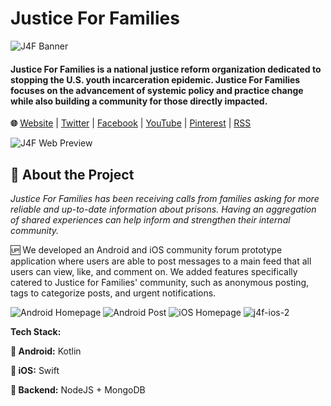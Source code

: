 # Justice For Families
![J4F Banner](https://user-images.githubusercontent.com/45449494/130164258-fb5a204e-430a-4647-a272-6ddcc0479639.png)

#### Justice For Families is a national justice reform organization dedicated to stopping the U.S. youth incarceration epidemic. Justice For Families focuses on the advancement of systemic policy and practice change while also building a community for those directly impacted.

**🌐** [Website](https://www.justice4families.org/) | [Twitter](https://twitter.com/justice4fams) | [Facebook](https://www.facebook.com/Justice4Families) | [YouTube](https://www.youtube.com/user/Justice4fams) | [Pinterest](https://pinterest.com/justice4fams) | [RSS](https://www.justice4families.org/feed)

![J4F Web Preview](https://user-images.githubusercontent.com/45449494/130164339-1dd765d9-54eb-428d-8b8a-5e0a6342e21e.png)


## 🔎 About the Project

*Justice For Families has been receiving calls from families asking for more reliable and up-to-date information about prisons. Having an aggregation of shared experiences can help inform and strengthen their internal community.*


🆙 We developed an Android and iOS community forum prototype application where users are able to post messages to a main feed that all users can view, like, and comment on. We added features specifically catered to Justice for Families' community, such as anonymous posting, tags to categorize posts, and urgent notifications.

![Android Homepage](https://user-images.githubusercontent.com/45449494/130164500-0983325e-bef6-4699-883d-e0e738c43b8c.png)
![Android Post](https://user-images.githubusercontent.com/45449494/130164535-ac481d62-807b-416a-9af9-adbea667682a.png)
![iOS Homepage](https://user-images.githubusercontent.com/45449494/130164540-67dfd55e-587c-454f-a7ca-5a6459a93997.PNG)
![j4f-ios-2](https://user-images.githubusercontent.com/45449494/130164584-7e273cfd-7f47-477b-9b95-fce86aeaeb80.PNG)


**Tech Stack:**

**🔼 Android:** Kotlin

**🔼 iOS:** Swift

**🔽 Backend:** NodeJS + MongoDB
